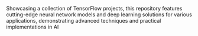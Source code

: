 Showcasing a collection of TensorFlow projects, this repository features 
cutting-edge neural network models and deep learning solutions for various 
applications, demonstrating advanced techniques and practical implementations in AI
